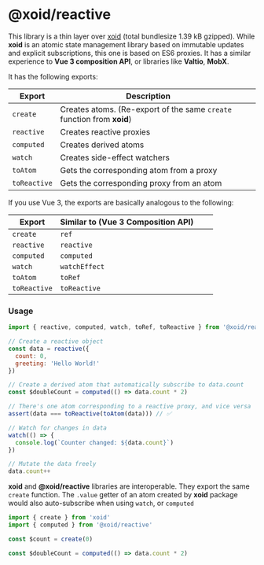 # @xoid/reactive

This library is a thin layer over [xoid](https://xoid.dev) (total bundlesize 1.39 kB gzipped). While **xoid** is an atomic state management library based on immutable updates and explicit subscriptions, this one is based on ES6 proxies. It has a similar experience to **Vue 3 composition API**, or libraries like **Valtio**, **MobX**. 

It has the following exports:

| Export | Description |  |  |
|---|---|---|---|
| `create` | Creates atoms. (Re-export of the same `create` function from **xoid**) |
| `reactive` | Creates reactive proxies |
| `computed` | Creates derived atoms |
| `watch` | Creates side-effect watchers |
| `toAtom` | Gets the corresponding atom from a proxy |
| `toReactive` | Gets the corresponding proxy from an atom |

If you use Vue 3, the exports are basically analogous to the following:

| Export | Similar to (Vue 3 Composition API) |  |  |
|---|---|---|---|
| `create` | `ref` |
| `reactive` | `reactive` |
| `computed` | `computed` |
| `watch` | `watchEffect`|
| `toAtom` | `toRef`|
| `toReactive` | `toReactive`|


### Usage

```js
import { reactive, computed, watch, toRef, toReactive } from '@xoid/reactive'

// Create a reactive object
const data = reactive({
  count: 0,
  greeting: 'Hello World!'
})

// Create a derived atom that automatically subscribe to data.count
const $doubleCount = computed(() => data.count * 2)

// There's one atom corresponding to a reactive proxy, and vice versa
assert(data === toReactive(toAtom(data))) // ✅

// Watch for changes in data
watch(() => {
  console.log(`Counter changed: ${data.count}`)
})

// Mutate the data freely
data.count++
```

**xoid** and **@xoid/reactive** libraries are interoperable. They export the same `create` function. The `.value` getter of an atom created by **xoid** package would also auto-subscribe when using `watch`, or `computed`

```js
import { create } from 'xoid'
import { computed } from '@xoid/reactive'

const $count = create(0)

const $doubleCount = computed(() => data.count * 2)
```